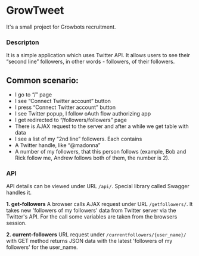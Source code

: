 GrowTweet
=========

It's a small project for Growbots recruitment.

### Descripton

It is a simple application which uses Twitter API. It allows users to see their “second line” followers, in other words - followers, of their followers.

## Common scenario:
- I go to “/” page
- I see “Connect Twitter account” button
- I press “Connect Twitter account” button
- I see Twitter popup, I follow oAuth flow authorizing app
- I get redirected to “/followers/followers” page
- There is AJAX request to the server and after a while we get table with data
- I see a list of my “2nd line” followers. Each contains
- A Twitter handle, like “@madonna”
- A number of my followers, that this person follows (example, Bob and Rick follow me, Andrew follows both of them, the number is 2). 

### API

API details can be viewed under URL `/api/`. Special library called Swagger handles it. 

**1. get-followers**
A browser calls AJAX request under URL `/getfollowers/`. It takes new 'followers of my followers' data from Twitter server via the Twitter's API.
For the call some variables are taken from the browsers session.

**2. current-followers**
URL request under `/currentfollowers/{user_name}/` with GET method returns JSON data with the latest 'followers of my followers' for the user_name.



